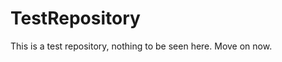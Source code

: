 TestRepository
==============

This is a test repository, nothing to be seen here. Move on now.  
 
 
  
 
 
  
     
      
      
      
      
       
    
    
  
   
     
  
    
  
  
 
 
 
